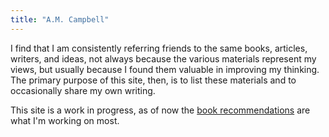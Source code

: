 ```yaml
---
title: "A.M. Campbell"
---
```


I find that I am consistently referring friends to the same books, articles, writers, and ideas, not always because the various materials represent  my views, but usually because I found them valuable in improving my thinking. The primary purpose of this site, then, is to list these materials and to occasionally share my own writing.

This site is a work in progress, as of now the [book recommendations](/recs/books) are what I'm working on most.
